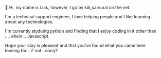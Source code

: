 👋 Hi, my name is Luis, however, I go by kill_samurai on the net.

I'm a technical support engineer, I love helping people and I like learning about any technologies.

I'm currently styduing python and finding that I enjoy coding in it other than .... ehem... Javascript.

Hope your stay is pleasent and that you've found what you came here looking for... if not.. sorry?

<!---
kill-samurai/kill-samurai is a ✨ special ✨ repository because its `README.md` (this file) appears on your GitHub profile.
You can click the Preview link to take a look at your changes.
--->
